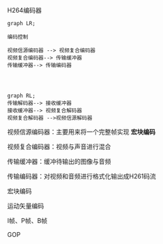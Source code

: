 

H264编码器

```mermaid
graph LR;  

编码控制

视频信源编码器 --> 视频复合编码器 
视频复合编码器--> 传输缓冲器
传输缓冲器--> 传输编码器




```

```mermaid
graph RL; 
传输解码器--> 接收缓冲器
接收缓冲器--> 视频复合解码器
视频复合解码器 -->视频信源解码器

```

视频信源编码器：主要用来将一个完整帧实现 **宏块编码**

视频复合编码器：视频与声音进行混合

传输缓冲器：缓冲待输出的图像与音频

传输编码器：对视频和音频进行格式化输出成H261码流







宏块编码

运动矢量编码



I帧、P帧、B帧

GOP

